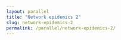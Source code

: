```yaml
---
layout: parallel
title: "Network epidemics 2"
slug: network-epidemics-2
permalink: /parallel/network-epidemics-2/
---
```

